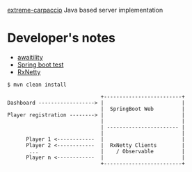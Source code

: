 [extreme-carpaccio](https://github.com/dlresende/extreme-carpaccio) Java based server implementation


# Developer's notes

* [awaitility](https://github.com/awaitility/awaitility/wiki/Usage)
* [Spring boot test](http://docs.spring.io/spring-boot/docs/current/reference/html/boot-features-testing.html)
* [RxNetty](https://github.com/ReactiveX/RxNetty)

```
$ mvn clean install
```

```
                              +-------------------------+
Dashboard ------------------> |                         |
                              |  SpringBoot Web         |
Player registration --------> |                         |
                              |                         |
                              | ----------------------- |
                              |                         |
      Player 1 <------------  |                         |
      Player 2 <------------  |  RxNetty Clients        |
       ...                    |    / Observable         |
      Player n <------------  |                         |
                              +-------------------------+

```
